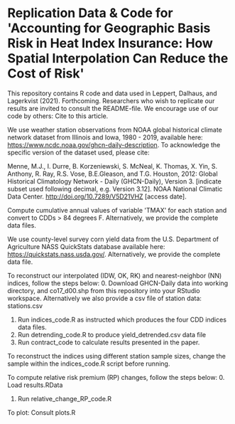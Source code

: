 # Replication Data & Code for 'Accounting for Geographic Basis Risk in Heat Index Insurance: How Spatial Interpolation Can Reduce the Cost of Risk'
This repository contains R code and data used in Leppert, Dalhaus, and Lagerkvist (2021). Forthcoming. Researchers who wish to replicate our results are invited to consult the README-file. We encourage use of our code by others: Cite to this article. 

We use weather station observations from NOAA global historical climate network dataset from Illinois and Iowa, 1980 - 2019, available here: https://www.ncdc.noaa.gov/ghcn-daily-description. To acknowledge the specific version of the dataset used, please cite: 

Menne, M.J., I. Durre, B. Korzeniewski, S. McNeal, K. Thomas, X. Yin, S. Anthony, R. Ray, R.S. Vose, B.E.Gleason, and T.G. Houston, 2012: Global Historical Climatology Network - Daily (GHCN-Daily), Version 3. [indicate subset used following decimal, e.g. Version 3.12]. NOAA National Climatic Data Center. http://doi.org/10.7289/V5D21VHZ [access date]. 

Compute cumulative annual values of variable 'TMAX' for each station and convert to CDDs > 84 degrees F. Alternatively, we provide the complete data files.

We use county-level survey corn yield data from the U.S. Department of Agriculture NASS QuickStats database available here: https://quickstats.nass.usda.gov/. Alternatively, we provide the complete data file.

To reconstruct our interpolated (IDW, OK, RK) and nearest-neighbor (NN) indices, follow the steps below:
   0. Download GHCN-Daily data into working directory, and co17_d00.shp from this repository into your RStudio workspace. 
   Alternatively we also provide a csv file of station data: stations.csv
   1. Run indices_code.R as instructed which produces the four CDD indices data files.
   2. Run detrending_code.R to produce yield_detrended.csv data file
   3. Run contract_code to calculate results presented in the paper. 

To reconstruct the indices using different station sample sizes, change the sample within the indices_code.R script before running. 
  
To compute relative risk premium (RP) changes, follow the steps below:
   0. Load results.RData
   1. Run relative_change_RP_code.R
   
To plot: Consult plots.R
